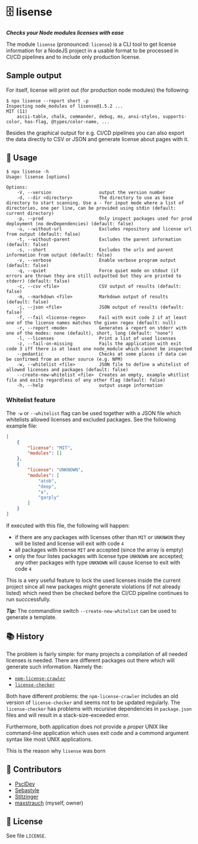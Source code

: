 🗄️ lisense
===
*__Checks your Node modules licenses with ease__*

The module `lisense` (pronounced: `license`) is a CLI tool to get license information for a NodeJS project in a usable format to be processed in CI/CD pipelines and to include only production license.

## Sample output

For itself, license will print out (for production node modules) the following:

    $ npx lisense --report short -p
    Inspecting node_modules of lisense@1.5.2 ...
    MIT (11)
        ascii-table, chalk, commander, debug, ms, ansi-styles, supports-color, has-flag, @types/color-name, ...

Besides the graphical output for e.g. CI/CD pipelines you can also export the data directly to CSV or JSON and generate license about pages with it.

## 📌 Usage

    $ npx lisense -h
    Usage: lisense [options]

    Options:
        -V, --version                  output the version number
        -d, --dir <directory>          The directory to use as base directory to start scanning. Use a - for input mode where a list of directories, one per line, can be provided using stdin (default: current directory)
        -p, --prod                     Only inspect packages used for prod deployment (no devDependencies) (default: false)
        -u, --without-url              Excludes repository and license url from output (default: false)
        -t, --without-parent           Excludes the parent information (default: false)
        -s, --short                    Excludes the urls and parent information from output (default: false)
        -v, --verbose                  Enable verbose program output (default: false)
        -q, --quiet                    Force quiet mode on stdout (if errors are thrown they are still outputted but they are printed to stderr) (default: false)
        -c, --csv <file>               CSV output of results (default: false)
        -m, --markdown <file>          Markdown output of results (default: false)
        -j, --json <file>              JSON output of results (default: false)
        -f, --fail <license-regex>     Fail with exit code 2 if at least one of the license names matches the given regex (default: null)
        -r, --report <mode>            Generates a report on stderr with one of the modes: none (default), short, long (default: "none")
        -l, --licenses                 Print a list of used licenses
        -z, --fail-on-missing          Fails the application with exit code 3 iff there is at least one node_module which cannot be inspected
        --pedantic                     Checks at some places if data can be confirmed from an other source (e.g. NPM)
        -w, --whitelist <file>         JSON file to define a whitelist of allowed licenses and packages (default: false)
        --create-new-whitelist <file>  Creates an empty, example whitlist file and exits regardless of any other flag (default: false)
        -h, --help                     output usage information

### Whitelist feature

The `-w` or `--whitelist` flag can be used together with a JSON file which whitelists allowed licenses and excluded packages. See the following example file:

```json
[
    {
        "license": "MIT",
        "modules": []
    },
    {
        "license": "UNKNOWN",
        "modules": [
            "atob",
            "deep",
            "a",
            "garply"            
        ]
    }
]
```

If executed with this file, the following will happen:

 - if there are any packages with licenses other than `MIT` or `UNKNWON` they will be listed and license will exit with code `4`
 - all packages with license `MIT` are accepted (since the array is empty)
 - only the four listes packages with license type `UNKNOWN` are accepted; any other packages with type `UNKNOWN` will cause license to exit with code `4`

This is a very useful feature to lock the used licenses inside the current project since all new packages might generate violations (if not already listed) which need then be checked before the CI/CD pipeline continues to run succcessfully.

__*Tip:*__ The commandline switch `--create-new-whitelist` can be used to generate a template.

## 📚 History

The problem is fairly simple: for many projects a compilation of all needed licenses is needed. There are different packages out there which will generate such information. Namely the:

 - [`npm-license-crawler`](https://www.npmjs.com/package/npm-license-crawler)
 - [`license-checker`](https://github.com/davglass/license-checker)

Both have different problems: the `npm-license-crawler` includes an old version of `license-checker` and seems not to be updated regularly. The `license-checker` has problems with recursive dependencies in `package.json` files and will result in a stack-size-exceeded error.

Furthermore, both application does not provide a _proper_ UNIX like command-line application which uses exit code and a commond argument syntax like most UNIX applications.

This is the reason why `lisense` was born

## 🎒 Contributors

 * [PsclDev](https://github.com/PsclDev)
 * [Sebastyle](https://github.com/Sebastyle)
 * [Stitzinger](https://github.com/stitzinger)
 * [maxstrauch](https://github.com/maxstrauch) (myself, owner)

## 📣 License

See file `LICENSE`.